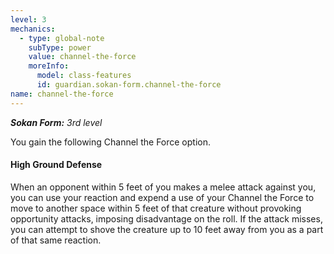 ```yaml
---
level: 3
mechanics:
  - type: global-note
    subType: power
    value: channel-the-force
    moreInfo:
      model: class-features
      id: guardian.sokan-form.channel-the-force
name: channel-the-force
---
```

_**Sokan Form:** 3rd level_
You gain the following Channel the Force option.
#### High Ground Defense
When an opponent within 5 feet of you makes a melee attack against you, you can use your reaction and expend a use of your Channel the Force to move to another space within 5 feet of that creature without provoking opportunity attacks, imposing disadvantage on the roll. If the attack misses, you can attempt to shove the creature up to 10 feet away from you as a part of that same reaction.